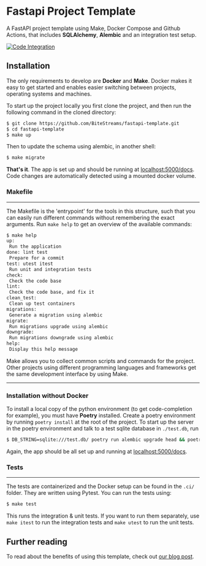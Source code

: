# Fastapi Project Template


A FastAPI project template using Make, Docker Compose and Github Actions,
that includes **SQLAlchemy**, **Alembic** and an integration test setup.

[![Code Integration](https://github.com/bitestreams/fastapi-template/actions/workflows/code-integration.yml/badge.svg)](https://github.com/bitestreams/fastapi-template/actions/workflows/code-integration.yml)

##  Installation

The only requirements to develop are **Docker** and **Make**.
Docker makes it easy to get started and enables easier switching between projects, operating systems and machines.

To start up the project locally you first clone the project, and then run the following command in the cloned directory:
```sh
$ git clone https://github.com/BiteStreams/fastapi-template.git
$ cd fastapi-template
$ make up
```
Then to update the schema using alembic, in another shell:
```sh
$ make migrate
```
**That's it**. The app is set up and should be running at [localhost:5000/docs](localhost:5000/docs).
Code changes are automatically detected using a mounted docker volume.


### Makefile

---
The Makefile is the 'entrypoint' for the tools in this structure,
such that you can easily run different commands without remembering the exact arguments.
Run `make help` to get an overview of the available commands:
```sh
$ make help
up: 
 Run the application
done: lint test 
 Prepare for a commit
test: utest itest  
 Run unit and integration tests
check: 
 Check the code base
lint: 
 Check the code base, and fix it
clean_test:  
 Clean up test containers
migrations: 
 Generate a migration using alembic
migrate: 
 Run migrations upgrade using alembic
downgrade: 
 Run migrations downgrade using alembic
help: 
 Display this help message
```

Make allows you to collect common scripts and commands for the project.
Other projects using different programming languages and frameworks get the same development interface by using Make.

---

### Installation without Docker
To install a local copy of the python environment (to get code-completion for example),
you must have **Poetry** installed.
Create a poetry environment by running `poetry install` at the root of the project.
To start up the server in the poetry environment and talk to a test sqlite database in `./test.db`, run
```bash
$ DB_STRING=sqlite:///test.db/ poetry run alembic upgrade head && poetry run uvicorn api.main:app --port 5000 --reload
```
Again, the app should be all set up and running at [localhost:5000/docs](localhost:5000/docs).

### Tests

---

The tests are containerized and the Docker setup can be found in the `.ci/` folder.
They are written using Pytest.
You can run the tests using:
```bash
$ make test
```
This runs the integration & unit tests. If you want to run them separately, use `make itest` to run the integration tests and `make utest` to run the unit tests.


## Further reading

To read about the benefits of using this template,
check out [our blog post](https://bitestreams.com/blog/fastapi_template/).
